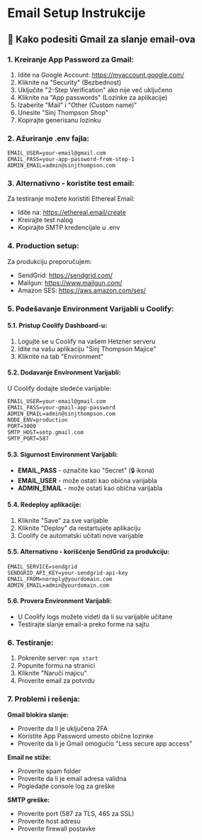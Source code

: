 # Email Setup Instrukcije

## 📧 Kako podesiti Gmail za slanje email-ova

### 1. Kreiranje App Password za Gmail:

1. Idite na Google Account: https://myaccount.google.com/
2. Kliknite na "Security" (Bezbednost)
3. Uključite "2-Step Verification" ako nije već uključeno
4. Kliknite na "App passwords" (Lozinke za aplikacije)
5. Izaberite "Mail" i "Other (Custom name)"
6. Unesite "Sinj Thompson Shop"
7. Kopirajte generisanu lozinku

### 2. Ažuriranje .env fajla:

```env
EMAIL_USER=your-email@gmail.com
EMAIL_PASS=your-app-password-from-step-1
ADMIN_EMAIL=admin@sinjthompson.com
```

### 3. Alternativno - koristite test email:

Za testiranje možete koristiti Ethereal Email:
- Idite na: https://ethereal.email/create
- Kreirajte test nalog
- Kopirajte SMTP kredencijale u .env

### 4. Production setup:

Za produkciju preporučujem:
- SendGrid: https://sendgrid.com/
- Mailgun: https://www.mailgun.com/
- Amazon SES: https://aws.amazon.com/ses/

### 5. Podešavanje Environment Varijabli u Coolify:

#### 5.1. Pristup Coolify Dashboard-u:
1. Logujte se u Coolify na vašem Hetzner serveru
2. Idite na vašu aplikaciju "Sinj Thompson Majice"
3. Kliknite na tab "Environment"

#### 5.2. Dodavanje Environment Varijabli:
U Coolify dodajte sledeće varijable:

```
EMAIL_USER=your-email@gmail.com
EMAIL_PASS=your-gmail-app-password
ADMIN_EMAIL=admin@sinjthompson.com
NODE_ENV=production
PORT=3000
SMTP_HOST=smtp.gmail.com
SMTP_PORT=587
```

#### 5.3. Sigurnost Environment Varijabli:
- **EMAIL_PASS** - označite kao "Secret" (🔒 ikona)
- **EMAIL_USER** - može ostati kao obična varijabla
- **ADMIN_EMAIL** - može ostati kao obična varijabla

#### 5.4. Redeploy aplikacije:
1. Kliknite "Save" za sve varijable
2. Kliknite "Deploy" da restartujete aplikaciju
3. Coolify će automatski učitati nove varijable

#### 5.5. Alternativno - korišćenje SendGrid za produkciju:
```
EMAIL_SERVICE=sendgrid
SENDGRID_API_KEY=your-sendgrid-api-key
EMAIL_FROM=noreply@yourdomain.com
ADMIN_EMAIL=admin@yourdomain.com
```

#### 5.6. Provera Environment Varijabli:
- U Coolify logs možete videti da li su varijable učitane
- Testirajte slanje email-a preko forme na sajtu

### 6. Testiranje:

1. Pokrenite server: `npm start`
2. Popunite formu na stranici
3. Kliknite "Naruči majicu"
4. Proverite email za potvrdu

### 7. Problemi i rešenja:

**Gmail blokira slanje:**
- Proverite da li je uključena 2FA
- Koristite App Password umesto obične lozinke
- Proverite da li je Gmail omogućio "Less secure app access"

**Email ne stiže:**
- Proverite spam folder
- Proverite da li je email adresa validna
- Pogledajte console log za greške

**SMTP greške:**
- Proverite port (587 za TLS, 465 za SSL)
- Proverite host adresu
- Proverite firewall postavke
